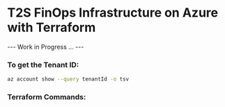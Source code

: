 # T2S FinOps Infrastructure on Azure with Terraform

--- Work in Progress ... ---

### To get the Tenant ID: 
```bash
az account show --query tenantId -o tsv
```

### Terraform Commands:
